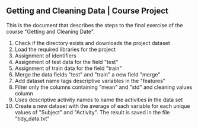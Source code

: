 ## Getting and Cleaning Data | Course Project

This is the document that describes the steps to the final exercise of the course "Getting and Cleaning Date". 

  1. Check if the directory exists and downloads the project dataset
  2. Load the required libraries for the project
  3. Assignment of identifiers
  4. Assignment of test data for the field "test"
  5. Assignment of train data for the field "train"
  6. Merge the data fields "test" and "train" a new field "merge"
  7. Add dataset name tags descriptive variables in the "features"
  8. Filter only the columns containing "mean" and "std" and cleaning values column
  9. Uses descriptive activity names to name the activities in the data set
  10. Create a new dataset with the average of each variable for each unique values of "Subject" and "Activity". The result is saved in the file "tidy_data.txt"
